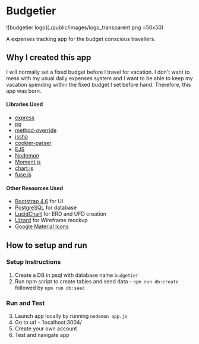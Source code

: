 # Budgetier

![budgetier logo](./public/images/logo_transparent.png =50x50)

A expenses tracking app for the budget conscious travellers.

## Why I created this app

I will normally set a fixed budget before I travel for vacation. I don't want to mess with my usual daily expenses system and I want to be able to keep my vacation spending within the fixed budget I set before hand. Therefore, this app was born.

#### Libraries Used

- [express](https://www.npmjs.com/package/express)
- [pg](https://www.npmjs.com/package/pg)
- [method-override](https://www.npmjs.com/package/method-override)
- [jssha](https://www.npmjs.com/package/jssha)
- [cookier-parser](https://www.npmjs.com/package/cookie-parser)
- [EJS](https://ejs.co/)
- [Nodemon](https://www.npmjs.com/package/nodemon)
- [Moment.js](https://momentjs.com/)
- [chart.js](https://www.chartjs.org/)
- [fuse.js](https://fusejs.io/)

#### Other Resources Used

- [Bootstrap 4.6](https://getbootstrap.com/) for UI
- [PostgreSQL](https://www.postgresql.org/) for database
- [LucidChart](https://www.lucidchart.com/pages/) for ERD and UFD creation
- [Uizard](https://uizard.io/) for Wireframe mockup
- [Google Material Icons](https://fonts.google.com/icons)

## How to setup and run

### Setup Instructions

1. Create a DB in psql with database name `budgetier`
2. Run npm script to create tables and seed data - `npm run db:create` followed by `npm run db:seed`

### Run and Test

3. Launch app locally by running `nodemon app.js`
4. Go to url - `localhost:3004/
5. Create your own account
6. Test and navigate app
